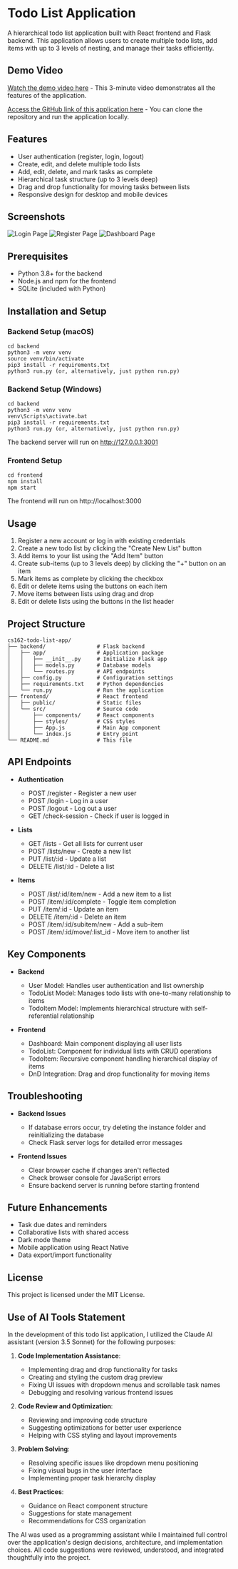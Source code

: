 # Todo List Application

A hierarchical todo list application built with React frontend and Flask backend. This application allows users to create multiple todo lists, add items with up to 3 levels of nesting, and manage their tasks efficiently.

## Demo Video

[Watch the demo video here](https://www.loom.com/share/your-video-id) - This 3-minute video demonstrates all the features of the application.

[Access the GitHub link of this application here](https://github.com/ozcanmiraay/cs162-todo-list-app.git) - You can clone the repository and run the application locally.

## Features

- User authentication (register, login, logout)
- Create, edit, and delete multiple todo lists
- Add, edit, delete, and mark tasks as complete
- Hierarchical task structure (up to 3 levels deep)
- Drag and drop functionality for moving tasks between lists
- Responsive design for desktop and mobile devices

## Screenshots

![Login Page](assets/login_page.png)
![Register Page](assets/register_page.png)
![Dashboard Page](assets/todolist_dashboard_page.png)

## Prerequisites

- Python 3.8+ for the backend
- Node.js and npm for the frontend
- SQLite (included with Python)

## Installation and Setup

### Backend Setup (macOS)

```
cd backend
python3 -m venv venv
source venv/bin/activate
pip3 install -r requirements.txt
python3 run.py (or, alternatively, just python run.py)
```

### Backend Setup (Windows)

```
cd backend
python3 -m venv venv
venv\Scripts\activate.bat
pip3 install -r requirements.txt
python3 run.py (or, alternatively, just python run.py)
```

The backend server will run on http://127.0.0.1:3001

### Frontend Setup

```
cd frontend
npm install
npm start
```

The frontend will run on http://localhost:3000

## Usage

1. Register a new account or log in with existing credentials
2. Create a new todo list by clicking the "Create New List" button
3. Add items to your list using the "Add Item" button
4. Create sub-items (up to 3 levels deep) by clicking the "+" button on an item
5. Mark items as complete by clicking the checkbox
6. Edit or delete items using the buttons on each item
7. Move items between lists using drag and drop
8. Edit or delete lists using the buttons in the list header

## Project Structure

```
cs162-todo-list-app/
├── backend/                # Flask backend
│   ├── app/                # Application package
│   │   ├── __init__.py     # Initialize Flask app
│   │   ├── models.py       # Database models
│   │   └── routes.py       # API endpoints
│   ├── config.py           # Configuration settings
│   ├── requirements.txt    # Python dependencies
│   └── run.py              # Run the application
├── frontend/               # React frontend
│   ├── public/             # Static files
│   └── src/                # Source code
│       ├── components/     # React components
│       ├── styles/         # CSS styles
│       ├── App.js          # Main App component
│       └── index.js        # Entry point
└── README.md               # This file
```

## API Endpoints

- **Authentication**
  - POST /register - Register a new user
  - POST /login - Log in a user
  - POST /logout - Log out a user
  - GET /check-session - Check if user is logged in

- **Lists**
  - GET /lists - Get all lists for current user
  - POST /lists/new - Create a new list
  - PUT /list/:id - Update a list
  - DELETE /list/:id - Delete a list

- **Items**
  - POST /list/:id/item/new - Add a new item to a list
  - POST /item/:id/complete - Toggle item completion
  - PUT /item/:id - Update an item
  - DELETE /item/:id - Delete an item
  - POST /item/:id/subitem/new - Add a sub-item
  - POST /item/:id/move/:list_id - Move item to another list

## Key Components

- **Backend**
  - User Model: Handles user authentication and list ownership
  - TodoList Model: Manages todo lists with one-to-many relationship to items
  - TodoItem Model: Implements hierarchical structure with self-referential relationship

- **Frontend**
  - Dashboard: Main component displaying all user lists
  - TodoList: Component for individual lists with CRUD operations
  - TodoItem: Recursive component handling hierarchical display of items
  - DnD Integration: Drag and drop functionality for moving items

## Troubleshooting

- **Backend Issues**
  - If database errors occur, try deleting the instance folder and reinitializing the database
  - Check Flask server logs for detailed error messages

- **Frontend Issues**
  - Clear browser cache if changes aren't reflected
  - Check browser console for JavaScript errors
  - Ensure backend server is running before starting frontend

## Future Enhancements

- Task due dates and reminders
- Collaborative lists with shared access
- Dark mode theme
- Mobile application using React Native
- Data export/import functionality

## License

This project is licensed under the MIT License.

## Use of AI Tools Statement

In the development of this todo list application, I utilized the Claude AI assistant (version 3.5 Sonnet) for the following purposes:

1. **Code Implementation Assistance**:
   - Implementing drag and drop functionality for tasks
   - Creating and styling the custom drag preview
   - Fixing UI issues with dropdown menus and scrollable task names
   - Debugging and resolving various frontend issues

2. **Code Review and Optimization**:
   - Reviewing and improving code structure
   - Suggesting optimizations for better user experience
   - Helping with CSS styling and layout improvements

3. **Problem Solving**:
   - Resolving specific issues like dropdown menu positioning
   - Fixing visual bugs in the user interface
   - Implementing proper task hierarchy display

4. **Best Practices**:
   - Guidance on React component structure
   - Suggestions for state management
   - Recommendations for CSS organization

The AI was used as a programming assistant while I maintained full control over the application's design decisions, architecture, and implementation choices. All code suggestions were reviewed, understood, and integrated thoughtfully into the project. 
